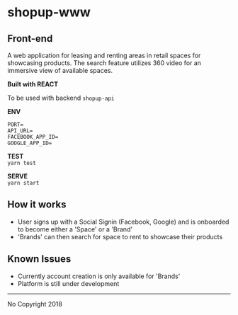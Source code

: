 # shopup-www

## Front-end
A web application for leasing and renting areas in retail spaces for showcasing products. The search feature  utilizes 360 video for an immersive view of available spaces.

**Built with REACT**

To be used with backend `shopup-api`

**ENV**
```
PORT=
API_URL=
FACEBOOK_APP_ID=
GOOGLE_APP_ID=
```

**TEST**
<br>`yarn test` 

**SERVE**
<br>`yarn start`

## How it works
* User signs up with a Social Signin (Facebook, Google) and is onboarded to become either a 'Space' or a 'Brand'
* 'Brands' can then search for space to rent to showcase their products 

## Known Issues
* Currently account creation is only available for 'Brands'
* Platform is still under development

---
No Copyright 2018